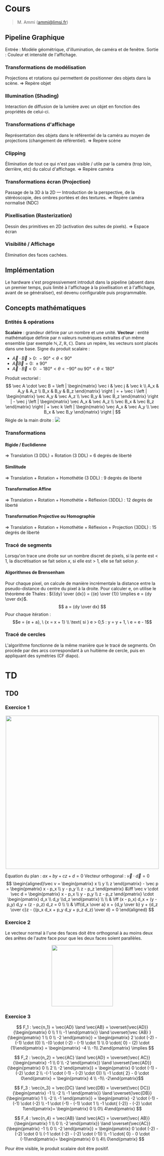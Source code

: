 # Cours

> M. Ammi (ammi@limsi.fr)

## Pipeline Graphique

Entrée : Modèle géométrique, d'illumination, de caméra et de fenêtre.
Sortie : Couleur et intensité de l'affichage.

### Transformations de modélisation

Projections et rotations qui permettent de positionner des objets dans la scène.
⇒ Repère objet

### Illumination (Shading)

Interaction de diffusion de la lumière avec un objet en fonction des propriétés de celui-ci.

### Transformations d'affichage

Représentation des objets dans le référentiel de la caméra au moyen de projections (changement de référentiel).
⇒ Repère scène

### Clipping

Élimination de tout ce qui n'est pas visible / utile par la caméra (trop loin, derrière, etc) du calcul d'affichage.
⇒ Repère caméra

### Transformations écran (Projection)

Passage de la 3D à la 2D — Introduction de la perspective, de la stéréoscopie, des ombres portées et des textures.
⇒ Repère caméra normalisé (NDC)

### Pixellisation (Rasterization)

Dessin des primitives en 2D (activation des suites de pixels).
⇒ Espace écran

### Visibilité / Affichage

Élimination des faces cachées.

## Implémentation

Le hardware s'est progressivement introduit dans la pipeline (absent dans un premier temps, puis limité à l'affichage à la pixellisation et à l'affichage, avant de se généraliser), est devenu configurable puis programmable.

## Concepts mathématiques

### Entités & opérations

**Scalaire** : grandeur définie par un nombre et une unité.
**Vecteur** : entité mathématique définie par n valeurs numériques extraites d'un même ensemble (par exemple $\mathbb N, \mathbb Z, \mathbb R, \mathbb C$).
Dans un repère, les vecteurs sont placés dans une base.
Signe du produit scalaire : 
 - $\vec A \cdot \vec B \gt 0 : \ -90° \lt \theta \lt 90°$
 -  $\vec A  \vec B = 0 : \ \pm 90°$
 - $\vec A \cdot \vec B \lt 0 : \ -180° \lt \theta \lt -90° \text{ ou } 90° \lt \theta \lt 180°$

Produit vectoriel :
$$ \vec A \cdot \vec B = \left |
\begin{matrix}
\vec i & \vec j & \vec k \\
A_x & A_y & A_z \\ 
B_x & B_y & B_z
\end{matrix} \right | = + \vec i \left |
\begin{matrix}
\vec A_y & \vec A_z \\
\vec B_y & \vec B_z
\end{matrix} \right | - \vec j \left | \begin{matrix}
\vec A_x & \vec A_z \\
\vec B_x & \vec B_z
\end{matrix} \right | + \vec k \left |
\begin{matrix}
\vec A_x & \vec A_y \\
\vec B_x & \vec B_y
\end{matrix} \right |
$$
Règle de la main droite :
![](https://raw.githubusercontent.com/LifelongNovember/Cours/master/img/main%20droite.png)
### Transformations

#### Rigide / Euclidienne

⇒ Translation (3 DDL) + Rotation (3 DDL) = 6 degrés de liberté

#### Similitude

⇒ Translation + Rotation + Homothétie (3 DDL) : 9 degrés de liberté

#### Transformation Affine

⇒ Translation + Rotation + Homothétie + Réflexion (3DDL) : 12 degrés de liberté

#### Transformation Projective ou Homographie

⇒ Translation + Rotation + Homothétie + Réflexion + Projection (3DDL) : 15 degrés de liberté

### Tracé de segments

Lorsqu'on trace une droite sur un nombre discret de pixels, si la pente est < 1, la discrétisation se fait selon $x$, si elle est > 1, elle se fait selon $y$. 

#### Algorithmes de Brensenham

Pour chaque pixel, on calcule de manière incrémentale la distance entre la pseudo-distance du centre du pixel à la droite.
Pour calculer e, on utilise le théorème de Thales : ${{dy} \over {dx}} = {{e} \over {1}} \implies e = {dy \over dx}$.
$$ a = {dy \over dx} $$  Pour chaque itération : $$e = {e + a}, \  {x = x + 1}  \\ \text{ si } e > 0,5 : y = y + 1, \ e = e - 1$$


### Tracé de cercles

L'algorithme fonctionne de la même manière que le tracé de segments. On procède par des arcs correspondant à un huitième de cercle, puis en appliquant des symétries (CF diapo). 

# TD

## TD0

### Exercice 1
<div align="center"><img src="https://raw.githubusercontent.com/LifelongNovember/Cours/master/img/cg_exo1.png" width=500px /></div>


Équation du plan : $ax + by + cz + d = 0$
Vecteur orthogonal : $\vec v \cdot \vec d = 0$
$$
\begin{aligned}\vec v = \begin{pmatrix} x \\ y \\ z \end{pmatrix} - \vec p = \begin{pmatrix} x - p_x \\ y - p_y \\ z - p_z \end{pmatrix} &\iff
\vec v \cdot \vec d = \begin{pmatrix} x - p_x \\ y - p_y \\ z - p_z \end{pmatrix} \cdot \begin{pmatrix} d_x \\ d_y \\d_z \end{pmatrix} \\ \\
& \iff (x - p_x) d_x + (y - p_y) d_y + (z - p_z) d_z = 0 \\ \\
& \iff{d_x \over a} x + {d_y \over b} y + {d_z \over c}z - {(p_x d_x + p_y d_y + p_z d_z) \over d} = 0
\end{aligned}
$$

### Exercice 2

Le vecteur normal à l'une des faces doit être orthogonal à au moins deux des arêtes de l'autre face pour que les deux faces soient parallèles.

<div align="center"><img src="https://raw.githubusercontent.com/LifelongNovember/Cours/master/img/triangles.png" width=200px/></div>

### Exercice 3

$$ F_1 : \vec{n_1} = \vec{AD} \land \vec{AB} = \overset{\vec{AD}}{\begin{pmatrix} 0 \\ 1 \\ -1 \end{pmatrix}}  \land \overset{\vec {AB} }{\begin{pmatrix} 1 \\ 0 \\ -2 \end{pmatrix}} = \begin{pmatrix} 2 \cdot (-2) - (-1) \cdot (0) \\ -(0 \cdot (-2) - (-1) \cdot 1) \\ 0 \cdot{ 0}  - (2) \cdot (1)\end{pmatrix} = \begin{pmatrix} -4 \\ -1\\ 2\end{pmatrix} \implies $$

$$ F_2 : \vec{n_2} = \vec{AC} \land \vec{AD} = \overset{\vec{ AC}}{\begin{pmatrix} -1 \\ 0 \\ -2 \end{pmatrix}}  \land \overset{\vec{AD}}{\begin{pmatrix} 0 \\ 2 \\ -2 \end{pmatrix}} = \begin{pmatrix} 0 \cdot (-1) - (-2) \cdot 2 \\ -(-1 \cdot (-1) - (-2) \cdot 0)) \\ -1 \cdot{ 2} - 0  \cdot 0\end{pmatrix} = \begin{pmatrix} 4 \\ -1\\ -2\end{pmatrix}$$

$$ F_3 : \vec{n_3} = \vec{DC} \land \vec{DB} = \overset{\vec{ DC}}{\begin{pmatrix} -1 \\ -2 \\ -1 \end{pmatrix}}  \land \overset{\vec{DB}}{\begin{pmatrix} 1 \\ -2 \\ -1 \end{pmatrix}} = \begin{pmatrix} -2 \cdot (-1) - (-1) \cdot (-2) \\ -1 \cdot (-1) - (-1) \cdot 1 \\ -1 \cdot{ (-2)} - (-2)  \cdot 1\end{pmatrix}= \begin{pmatrix} 0 \\ 0\\ 4\end{pmatrix} $$

$$ F_4 : \vec{n_4} = \vec{AB} \land \vec{AC} = \overset{\vec{ AB}}{\begin{pmatrix} 1 \\ 0 \\ -2 \end{pmatrix}}  \land \overset{\vec{AC}}{\begin{pmatrix} -1 \\ 0 \\ -2 \end{pmatrix}} = \begin{pmatrix} 0 \cdot (-2) - (-2) \cdot 0 \\ (-1 \cdot (-2) - (-2) \cdot (-1)) \\ -1 \cdot{ 0} - 0  \cdot (-1)\end{pmatrix}= \begin{pmatrix} 0 \\ 4\\ 0\end{pmatrix} $$

Pour être visible, le produit scalaire doit être positif.
<!--stackedit_data:
eyJoaXN0b3J5IjpbMTkzNzc4MjUxNiwtMjQ2Mjg0OTE0LDEzMD
I2NjAzODAsLTE0NzgwNjcxNjAsLTE5NzY4Mjk4NzQsNTM0MTg1
OTk0LC0yMDcwMjY4OTUwLC0zMTY5NzQ3ODEsLTE1NzkzNDA0MD
IsMTQ2NzM0NjU2MywxMjI3OTQyNzcxLC0xMDcxMzE4OTYxLDEx
Mzg2NjI3MjhdfQ==
-->